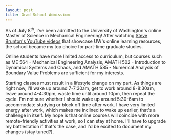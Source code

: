 ```yaml
---
layout: post
title: Grad School Admissiom
---
```


As of July 8<sup>th</sup>, I've been admitted to the University of Washington's online Master of Science in Mechanical Engineering! After watching [Steve Brunton's YouTube videos](https://www.youtube.com/channel/UCm5mt-A4w61lknZ9lCsZtBw) that showcase UW's online learning resources, the school became my top choice for part-time graduate studies.

Online students have more limited access to curriculum, but courses such as ME 564 - Mechanical Engineering Analysis, AMATH 502 - Introduction to Dynamical Systems and Chaos, and AMATH 585 - Numerical Analysis of Boundary Value Problems are sufficient for my interests.

Starting classes must result in a lifestyle change on my part. As things are right now, I'll wake up around 7-7:30am, get to work around 8-8:30am, leave around 4-4:30pm, waste time until around 10pm, then repeat the cycle. I'm not sure whether I should wake up around 5:30-6am to accommodate studying or block off time after work. I have very limited energy after work, which makes me inclined to wake up earlier, that's a challenge in itself. My hope is that online courses will coincide with more remote-friendly activities at work, so I can stay at home. I'll have to upgrade my battlestation if that's the case, and I'd be excited to document my changes (stay tuned?).